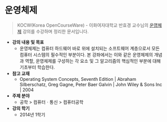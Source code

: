 # 운영체제

> KOCW(Korea OpenCourseWare) - 이화여자대학교 반효경 교수님의 [운영체제](http://www.kocw.net/home/search/kemView.do?kemId=1046323) 강의를
> 수강하며 정리한 문서입니다.

- **강의 내용 및 목표**
    - 운영체제는 컴퓨터 하드웨어 바로 위에 설치되는 소프트웨어 계층으로서 모든 컴퓨터 시스템의 필수적인 부분이다. 본 강좌에서는 이와 같은 운영체제의 개념과 역할, 운영체제를 구성하는 각 요소 및 그 알고리즘의
      핵심적인 부분에 대해 기초부터 학습한다.
- **참고 교재**
    - Operating System Concepts, Seventh Edition | Abraham Silberschatz, Greg Gagne, Peter Baer Galvin | John Wiley &
      Sons Inc | 2004
- **주제 분야**
    - 공학 > 컴퓨터ㆍ통신 > 컴퓨터공학
- **강의 학기**
    - 2014년 1학기